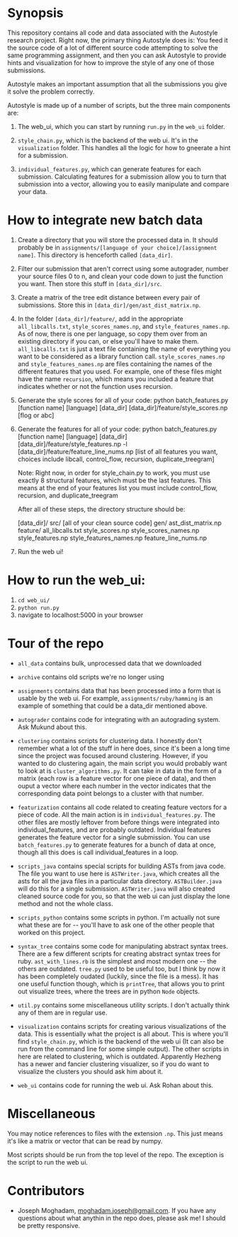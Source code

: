 # Synopsis

This repository contains all code and data associated with the Autostyle research project. Right now, the primary thing Autostyle does is: You feed it the source code of a lot of different source code attempting to solve the same programming assignment, and then you can ask Autostyle to provide hints and visualization for how to improve the style of any one of those submissions.

Autostyle makes an important assumption that all the submissions you give it solve the problem correctly.

Autostyle is made up of a number of scripts, but the three main components are: 

1. The web_ui, which you can start by running `run.py` in the `web_ui` folder.

2. `style_chain.py`, which is the backend of the web ui. It's in the `visualization` folder. This handles all the logic for how to gneerate a hint for a submission.

3. `individual_features.py`, which can generate features for each submission. Calculating features for a submission allow you to turn that submission into a vector, allowing you to easily manipulate and compare your data.

# How to integrate new batch data

1. Create a directory that you will store the processed data in. It should probably be in `assignments/[language of your choice]/[assignment name]`. This directory is henceforth called `[data_dir]`.

2. Filter our submission that aren't correct using some autograder, number your source files 0 to n, and clean your code down to just the function you want. Then store this stuff in `[data_dir]/src`.

3. Create a matrix of the tree edit distance between every pair of submissions. Store this in `[data_dir]/gen/ast_dist_matrix.np`.

4. In the folder `[data_dir]/feature/`, add in the appropriate `all_libcalls.txt`, `style_scores_names.np`, and `style_features_names.np`. As of now, there is one per language, so copy them over from an existing directory if you can, or else you'll have to make them. `all_libcalls.txt` is just a text file containing the name of everything you want to be considered as a library function call. `style_scores_names.np` and `style_features_names.np` are files containing the names of the different features that you used. For example, one of these files might have the name `recursion`, which means you included a feature that indicates whether or not the function uses recursion.

5. Generate the style scores for all of your code:
    python batch_features.py [function name] [language] [data_dir] [data_dir]/feature/style_scores.np [flog or abc]

6. Generate the features for all of your code:
    python batch_features.py [function name] [language] [data_dir] [data_dir]/feature/style_features.np -l [data_dir]/feature/feature_line_nums.np [list of all features you want, choices include libcall, control_flow, recursion, duplicate_treegram]

    Note: Right now, in order for style_chain.py to work, you must use exactly 8 structural features, which must be the last features. This means at the end of your features list you must include control_flow, recursion, and duplicate_treegram

    After all of these steps, the directory structure should be:

    [data_dir]/
        src/
            [all of your clean source code]
        gen/
            ast_dist_matrix.np
        feature/
            all_libcalls.txt
            style_scores.np
            style_scores_names.np
            style_features.np
            style_features_names.np
            feature_line_nums.np

7. Run the web ui!

# How to run the web_ui:

1. `cd web_ui/`
2. `python run.py`
3. navigate to localhost:5000 in your browser

# Tour of the repo

- `all_data` contains bulk, unprocessed data that we downloaded

- `archive` contains old scripts we're no longer using

- `assignments` contains data that has been processed into a form that is usable by the web ui. For example, `assignments/ruby/hamming` is an example of something that could be a data_dir mentioned above.

- `autograder` contains code for integrating with an autograding system. Ask Mukund about this.

- `clustering` contains scripts for clustering data. I honestly don't remember what a lot of the stuff in here does, since it's been a long time since the project was focused around clustering. However, if you wanted to do clustering again, the main script you would probably want to look at is `cluster_algorithms.py`. It can take in data in the form of a matrix (each row is a feature vector for one piece of data), and then ouput a vector where each number in the vector indicates that the corresponding data point belongs to a cluster with that number.

- `featurization` contains all code related to creating feature vectors for a piece of code. All the main action is in `individual_features.py`. The other files are mostly leftover from before things were integrated into individual_features, and are probably outdated. Individual features generates the feature vector for a single submission. You can use `batch_features.py` to generate features for a bunch of data at once, though all this does is call individual_features in a loop.

- `scripts_java` contains special scripts for building ASTs from java code. The file you want to use here is `ASTWriter.java`, which creates all the asts for all the java files in a particular data directory. `ASTBuilder.java` will do this for a single submission. `ASTWriter.java` will also created cleaned source code for you, so that the web ui can just display the lone method and not the whole class.

- `scripts_python` contains some scripts in python. I'm actually not sure what these are for -- you'll have to ask one of the other people that worked on this project.

- `syntax_tree` contains some code for manipulating abstract syntax trees. There are a few different scripts for creating abstract syntax trees for ruby. `ast_with_lines.rb` is the simplest and most modern one -- the others are outdated. `tree.py` used to be useful too, but I think by now it has been completely oudated (luckily, since the file is a mess). It has one useful function though, which is `printTree`, that allows you to print out visualize trees, where the trees are in python `Node` objects.

- `util.py` contains some miscellaneous utility scripts. I don't actually think any of them are in regular use.

- `visualization` contains scripts for creating various visualizations of the data. This is essentially what the project is all about. This is where you'll find `style_chain.py`, which is the backend of the web ui (It can also be run from the command line for some simple output). The other scripts in here are related to clustering, which is outdated. Apparently Hezheng has a newer and fancier clustering visualizer, so if you do want to visualize the clusters you should ask him about it.

- `web_ui` contains code for running the web ui. Ask Rohan about this.

# Miscellaneous

You may notice references to files with the extension `.np`. This just means it's like a matrix or vector that can be read by numpy.

Most scripts should be run from the top level of the repo. The exception is the script to run the web ui.

# Contributors

- Joseph Moghadam, moghadam.joseph@gmail.com. If you have any questions about what anythin in the repo does, please ask me! I should be pretty responsive.